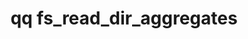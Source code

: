 ---
category: fs
command: fs_read_dir_aggregates
keywords: qq, qq_cli, fs_read_dir_aggregates
optional_options:
- alternate: []
  help: Directory path
  name: --path
  required: true
- alternate: []
  help: Fetch recursive aggregates
  name: --recursive
  required: false
- alternate: []
  help: Maximum number of entries to return
  name: --max-entries
  required: false
- alternate: []
  help: Maximum depth to recurse when --recursive is set
  name: --max-depth
  required: false
- alternate: []
  help: Specify field used for top N selection and sorting
  name: --order-by
  required: false
- alternate: []
  help: Snapshot ID to read from
  name: --snapshot
  required: false
permalink: /qq-cli-command-guide/fs/fs_read_dir_aggregates.html
positional_options: []
sidebar: qq_cli_command_reference_sidebar
summary: This section explains how to use the <code>qq fs_read_dir_aggregates</code>
  command.
synopsis: Read directory aggregation entries
title: qq fs_read_dir_aggregates
usage: "qq fs_read_dir_aggregates [-h] --path PATH [--recursive] [--max-entries MAX_ENTRIES]\n\
  \    [--max-depth MAX_DEPTH]\n    [--order-by {total_blocks,total_datablocks,total_named_stream_datablocks,total_metablocks,total_files,total_directories,total_symlinks,total_other,total_named_streams}]\n\
  \    [--snapshot SNAPSHOT]"

---